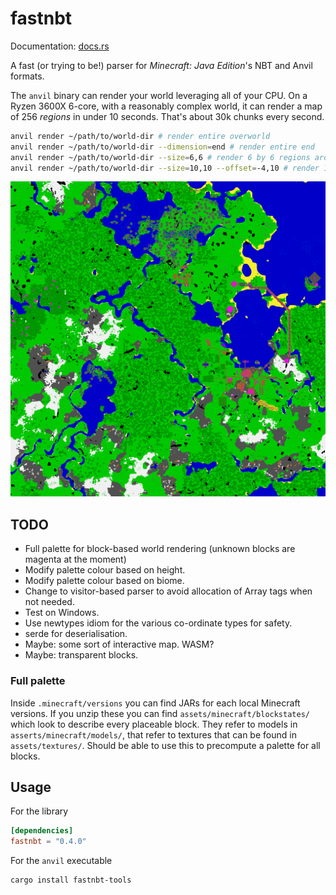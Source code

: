 # fastnbt

Documentation: [docs.rs](https://docs.rs/crate/fastnbt)

A fast (or trying to be!) parser for *Minecraft: Java Edition*'s NBT and Anvil formats.

The `anvil` binary can render your world leveraging all of your CPU. On a Ryzen 3600X 6-core, with a reasonably complex world, it can render a map of 256 *regions* in under 10 seconds. That's about 30k chunks every second.

```bash
anvil render ~/path/to/world-dir # render entire overworld
anvil render ~/path/to/world-dir --dimension=end # render entire end
anvil render ~/path/to/world-dir --size=6,6 # render 6 by 6 regions around 0,0.
anvil render ~/path/to/world-dir --size=10,10 --offset=-4,10 # render 10 by 10 offset by x: -4, z: 10.
```

![alt rendered map](map.png)

## TODO

* Full palette for block-based world rendering (unknown blocks are magenta at the moment)
* Modify palette colour based on height.
* Modify palette colour based on biome.
* Change to visitor-based parser to avoid allocation of Array tags when not needed.
* Test on Windows.
* Use newtypes idiom for the various co-ordinate types for safety.
* serde for deserialisation.
* Maybe: some sort of interactive map. WASM?
* Maybe: transparent blocks.

### Full palette

Inside `.minecraft/versions` you can find JARs for each local Minecraft versions. If you unzip these you can find `assets/minecraft/blockstates/` which look to describe every placeable block. They refer to models in `asserts/minecraft/models/`, that refer to textures that can be found in `assets/textures/`. Should be able to use this to precompute a palette for all blocks.

## Usage

For the library

```toml
[dependencies]
fastnbt = "0.4.0"
```

For the `anvil` executable

```bash
cargo install fastnbt-tools
```
